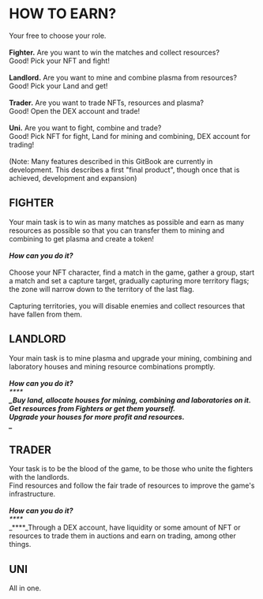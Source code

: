 # HOW TO EARN?

Your free to choose your role.\
\
**Fighter.** Are you want to win the matches and collect resources? \
Good! Pick your NFT and fight! \
\
**Landlord.**  Are you want to mine and combine plasma from resources?\
Good! Pick your Land and get! \
\
**Trader.** Are you want to trade NFTs, resources and plasma?\
Good! Open the DEX account and trade!\
\
**Uni.** Are you want to fight, combine and trade? \
Good! Pick NFT for fight, Land for mining and combining, DEX account for trading!\
\
(Note: Many features described in this GitBook are currently in development. This describes a first "final product", though once that is achieved, development and expansion)

## FIGHTER

Your main task is to win as many matches as possible and earn as many resources as possible so that you can transfer them to mining and combining to get plasma and create a token! \
\
_**How can you do it?**_ \
\
Choose your NFT character, find a match in the game, gather a group, start a match and set a capture target, gradually capturing more territory flags; the zone will narrow down to the territory of the last flag. \
\
Capturing territories, you will disable enemies and collect resources that have fallen from them.

## LANDLORD



Your main task is to mine plasma and upgrade your mining, combining and laboratory houses and mining resource combinations promptly.\
\
_**How can you do it?**_\
_****_\
_****_Buy land, allocate houses for mining, combining and laboratories on it. \
Get resources from **Fighters** or get them yourself. \
Upgrade your houses for more profit and resources.\
_****_

## TRADER

Your task is to be the blood of the game, to be those who unite the fighters with the landlords. \
Find resources and follow the fair trade of resources to improve the game's infrastructure.\
\
_**How can you do it?**_\
_****_\
_****_Through a DEX account, have liquidity or some amount of NFT or resources to trade them in auctions and earn on trading, among other things.

## UNI

All in one.&#x20;
